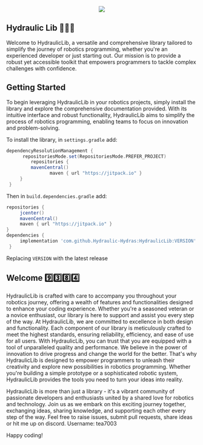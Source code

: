 <p align="center">
  <img src="https://github.com/Tea505/HydraulicLib/blob/master/HydraLib/Hydraulic%20Hydras.png">
</p>

## Hydraulic Lib 💚💙🖤
Welcome to HydraulicLib, a versatile and comprehensive library tailored to simplify the journey of robotics programming, whether you're an experienced developer or just starting out. Our mission is to provide a robust yet accessible toolkit that empowers programmers to tackle complex challenges with confidence.

## Getting Started
To begin leveraging HydraulicLib in your robotics projects, simply install the library and explore the comprehensive documentation provided. With its intuitive interface and robust functionality, HydraulicLib aims to simplify the process of robotics programming, enabling teams to focus on innovation and problem-solving.

To install the library, in `settings.gradle` add:
</br>

   ```gradle
   dependencyResolutionManagement {
		 repositoriesMode.set(RepositoriesMode.PREFER_PROJECT)
		    repositories {
			mavenCentral()
                   maven { url "https://jitpack.io" }
		}
	}
   ```  

Then in `build.dependencies.gradle` add:
</br>

   ```gradle
   repositories { 
        jcenter()
        mavenCentral()
        maven { url "https://jitpack.io" }
   }
   dependencies {
        implementation 'com.github.Hydraulic-Hydras:HydraulicLib:VERSION'
    }
   ```  
Replacing `VERSION` with the latest release

## Welcome 9️⃣3️⃣8️⃣4️⃣
HydraulicLib is crafted with care to accompany you throughout your robotics journey, offering a wealth of features and functionalities designed to enhance your coding experience. Whether you're a seasoned veteran or a novice enthusiast, our library is here to support and assist you every step of the way. At HydraulicLib, we are committed to excellence in both design and functionality. Each component of our library is meticulously crafted to meet the highest standards, ensuring reliability, efficiency, and ease of use for all users. With HydraulicLib, you can trust that you are equipped with a tool of unparalleled quality and performance. We believe in the power of innovation to drive progress and change the world for the better. That's why HydraulicLib is designed to empower programmers to unleash their creativity and explore new possibilities in robotics programming. Whether you're building a simple prototype or a sophisticated robotic system, HydraulicLib provides the tools you need to turn your ideas into reality.

HydraulicLib is more than just a library - it's a vibrant community of passionate developers and enthusiasts united by a shared love for robotics and technology. Join us as we embark on this exciting journey together, exchanging ideas, sharing knowledge, and supporting each other every step of the way.
Feel free to raise issues, submit pull requests, share ideas or hit me up on discord.
Username: tea7003

Happy coding! 
